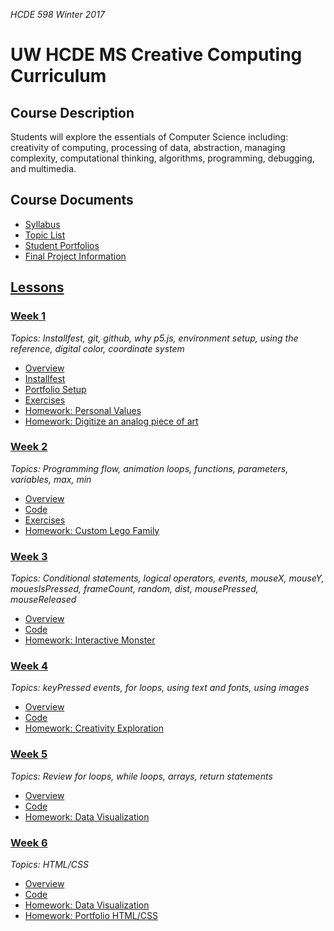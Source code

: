 _HCDE 598 Winter 2017_

# UW HCDE MS Creative Computing Curriculum

## Course Description
Students will explore the essentials of Computer Science including: creativity of computing, processing of data, abstraction, managing complexity, computational thinking, algorithms, programming, debugging, and multimedia.

## Course Documents
* [Syllabus](syllabus.md)
* [Topic List](topic-list.md)
* [Student Portfolios](student-portfolios.md)
* [Final Project Information](final-project.md)

## [Lessons](lessons)

### [Week 1](lessons/week1)
_Topics: Installfest, git, github, why p5.js, environment setup, using the reference, digital color, coordinate system_

* [Overview](lessons/week1)
* [Installfest](lessons/week1/installfest.md)
* [Portfolio Setup](lessons/week1/portfolio.md)
* [Exercises](lessons/week1/exercises)
* [Homework: Personal Values](lessons/week1/homework/personal_values.md)
* [Homework: Digitize an analog piece of art](lessons/week1/homework/digitize.md)

### [Week 2](lessons/week2)
_Topics: Programming flow, animation loops, functions, parameters, variables, max, min_

* [Overview](lessons/week2)
* [Code](lessons/week2/code)
* [Exercises](lessons/week2/exercises)
* [Homework: Custom Lego Family](lessons/week2/homework/lego-family.md)

### [Week 3](lessons/week3)
_Topics: Conditional statements, logical operators, events, mouseX, mouseY, mouesIsPressed, frameCount, random, dist, mousePressed, mouseReleased_

* [Overview](lessons/week3)
* [Code](lessons/week3/code)
* [Homework: Interactive Monster](lessons/week3/homework/interactive-monster.md)

### [Week 4](lessons/week4)
_Topics: keyPressed events, for loops, using text and fonts, using images_

* [Overview](lessons/week4)
* [Code](lessons/week4/code)
* [Homework: Creativity Exploration](lessons/week4/homework/creativity-exploration.md)

### [Week 5](lessons/week5)
_Topics: Review for loops, while loops, arrays, return statements_

* [Overview](lessons/week5)
* [Code](lessons/week5/code)
* [Homework: Data Visualization](lessons/week5/homework/data-visualization.md)

### [Week 6](lessons/week6)
_Topics: HTML/CSS_

* [Overview](lessons/week6)
* [Code](lessons/week6/code)
* [Homework: Data Visualization](lessons/week5/homework/data-visualization.md)
* [Homework: Portfolio HTML/CSS](lessons/week6/homework/portfolio-html-css.md)
